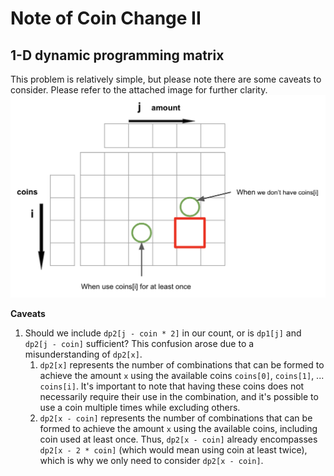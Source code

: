 # Note of Coin Change II
## 1-D dynamic programming matrix
This problem is relatively simple, but please note there are some caveats to consider. Please refer to the attached 
image for further clarity.
![coin_change_II.png](coin_change_II.png)

**Caveats**
1. Should we include `dp2[j - coin * 2]` in our count, or is `dp1[j]` and `dp2[j - coin]` sufficient? This confusion 
arose due to a misunderstanding of `dp2[x]`.
   1. `dp2[x]` represents the number of combinations that can be formed to achieve the amount `x` using the available 
   coins `coins[0]`, `coins[1]`, ... `coins[i]`. It's important to note that having these coins does not necessarily 
   require their use in the combination, and it's possible to use a coin multiple times while excluding others.
   2. `dp2[x - coin]` represents the number of combinations that can be formed to achieve the amount `x` using the 
   available coins, including coin used at least once. Thus, `dp2[x - coin]` already encompasses `dp2[x - 2 * coin]`
   (which would mean using coin at least twice), which is why we only need to consider `dp2[x - coin]`.


